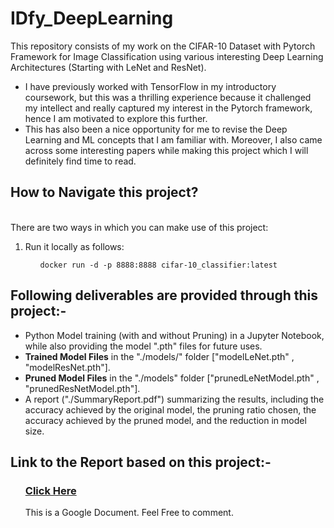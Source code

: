 # IDfy_DeepLearning
This repository consists of my work on the CIFAR-10 Dataset with Pytorch Framework for Image Classification using various interesting Deep Learning Architectures (Starting with LeNet and ResNet).
- I have previously worked with TensorFlow in my introductory coursework, but this was a thrilling experience because it challenged my intellect and really captured my interest in the Pytorch framework, hence I am motivated to explore this further.
- This has also been a nice opportunity for me to revise the Deep Learning and ML concepts that I am familiar with. Moreover, I also came across some interesting papers while making this project which I will definitely find time to read.
<h2>How to Navigate this project?</h2><br>There are two ways in which you can make use of this project: 
<ol>
    <li>Run it locally as follows: 
    <ul>

        
    docker run -d -p 8888:8888 cifar-10_classifier:latest
 </ul></li>
</ol>
<h2>Following deliverables are provided through this project:-</h3>
<ul>
    <li>Python Model training (with and without Pruning) in a Jupyter Notebook, while also providing the model ".pth" files for future uses.</li> 
    <li><b>Trained Model Files</b> in the "./models/" folder ["modelLeNet.pth" , "modelResNet.pth"].</li>
    <li><b>Pruned Model Files</b> in the "./models" folder ["prunedLeNetModel.pth" , "prunedResNetModel.pth"].
    <li> A report ("./SummaryReport.pdf") summarizing the results, including the accuracy achieved by the original model, the pruning ratio chosen, the accuracy achieved by the pruned model, and the reduction in model size.
</ul>
<h2>Link to the Report based on this project:-</h3>
<ol><li type=none><h3><a href="https://docs.google.com/document/d/1JVEw5I6S3AD6iyPr9fjowG7rSYUgez2ruutxTCtZcGY/edit?usp=sharing">Click Here</a>
<br></h3> This is a Google Document. Feel Free to comment.
